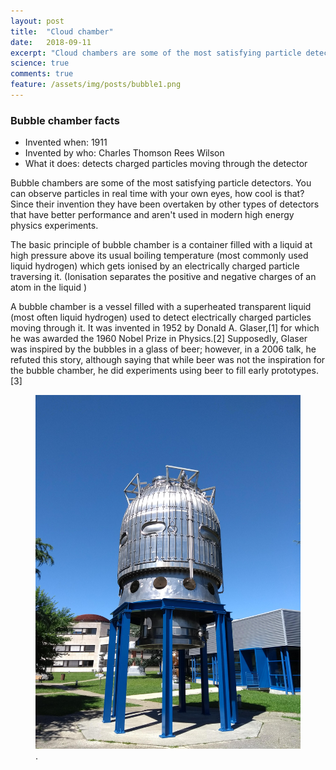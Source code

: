 ```yaml
---
layout: post
title:  "Cloud chamber"
date:   2018-09-11
excerpt: "Cloud chambers are some of the most satisfying particle detectors. You can observe particles in real time with your own eyes, how cool is that?"
science: true
comments: true
feature: /assets/img/posts/bubble1.png
---
```


### Bubble chamber facts

* Invented when: 1911
* Invented by who: Charles Thomson Rees Wilson
* What it does: detects charged particles moving through the detector

Bubble chambers are some of the most satisfying particle detectors. You can observe particles in real time with your own eyes, how cool is that? Since their invention they have been overtaken by other types of detectors that have better performance and aren't used in modern high energy physics experiments. 

The basic principle of bubble chamber is a container filled with a liquid at high pressure above its usual boiling temperature (most commonly used liquid hydrogen) which gets ionised by an electrically charged particle traversing it. (Ionisation separates the positive and negative charges of an atom in the liquid )

A bubble chamber is a vessel filled with a superheated transparent liquid (most often liquid hydrogen) used to detect electrically charged particles moving through it. It was invented in 1952 by Donald A. Glaser,[1] for which he was awarded the 1960 Nobel Prize in Physics.[2] Supposedly, Glaser was inspired by the bubbles in a glass of beer; however, in a 2006 talk, he refuted this story, although saying that while beer was not the inspiration for the bubble chamber, he did experiments using beer to fill early prototypes.[3]


<figure>
        <a href="/assets/img/posts/bubble2.jpg"><img src="/assets/img/posts/bubble2.jpg"></a>
        <figcaption>.</figcaption>
</figure>

